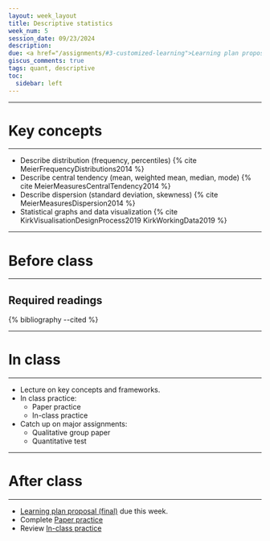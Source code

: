 ```yaml
---
layout: week_layout
title: Descriptive statistics
week_num: 5
session_date: 09/23/2024
description:
due: <a href="/assignments/#3-customized-learning">Learning plan proposal (final)</a>
giscus_comments: true
tags: quant, descriptive
toc:
  sidebar: left
---
```


---
# Key concepts
---

- Describe distribution (frequency, percentiles) {% cite MeierFrequencyDistributions2014 %}
- Describe central tendency (mean, weighted mean, median, mode) {% cite MeierMeasuresCentralTendency2014 %}
- Describe dispersion (standard deviation, skewness) {% cite MeierMeasuresDispersion2014 %}
- Statistical graphs and data visualization {% cite KirkVisualisationDesignProcess2019 KirkWorkingData2019 %}

---
# Before class
---

## Required readings

{% bibliography --cited %}

---
# In class
---

- Lecture on key concepts and frameworks.
- In class practice:
	- Paper practice
	- In-class practice
- Catch up on major assignments:
  - Qualitative group paper
  - Quantitative test

---
# After class
---

- [Learning plan proposal (final)](/assignments/#3-customized-learning) due this week.
- Complete [Paper practice](/assignments/#2-participation)
- Review [In-class practice](/assignments/#2-participation)
